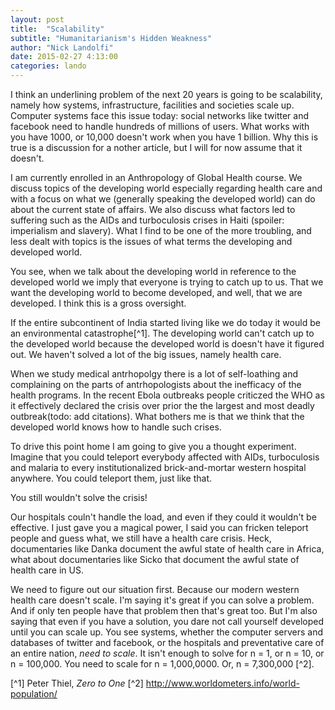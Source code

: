 ```yaml
---
layout: post
title:  "Scalability"
subtitle: "Humanitarianism's Hidden Weakness"
author: "Nick Landolfi"
date: 2015-02-27 4:13:00
categories: lando
---
```


I think an underlining problem of the next 20 years is going to be scalability, namely how systems, infrastructure, facilities and societies scale up. Computer systems face this issue today: social networks like twitter and facebook need to handle hundreds of millions of users. What works with you have 1000, or 10,000 doesn't work when you have 1 billion. Why this is true is a discussion for a nother article, but I will for now assume that it doesn't.

I am currently enrolled in an Anthropology of Global Health course. We discuss topics of the developing world especially regarding health care and with a focus on what we (generally speaking the developed world) can do about the current state of affairs. We also discuss what factors led to suffering such as the AIDs and turboculosis crises in Haiti (spoiler: imperialism and slavery). What I find to be one of the more troubling, and less dealt with topics is the issues of what terms the developing and developed world.

You see, when we talk about the developing world in reference to the developed world we imply that everyone is trying to catch up to us. That we want the developing world to become developed, and well, that we are developed. I think this is a gross oversight.

If the entire subcontinent of India started living like we do today it would be an environmental catastrophe[^1]. The developing world can't catch up to the developed world because the developed world is doesn't have it figured out. We haven't solved a lot of the big issues, namely health care.

When we study medical antrhopolgy there is a lot of self-loathing and complaining on the parts of antrhopologists about the inefficacy of the health programs. In the recent Ebola outbreaks people criticzed the WHO as it effectively declared the crisis over prior the the largest and most deadly outbreak(todo: add citations). What bothers me is that we think that the developed world knows how to handle such crises.

To drive this point home I am going to give you a thought experiment. Imagine that you could teleport everybody affected with AIDs, turboculosis and malaria to every institutionalized brick-and-mortar western hospital anywhere. You could teleport them, just like that.

You still wouldn't solve the crisis!

Our hospitals couln't handle the load, and even if they could it wouldn't be effective. I just gave you a magical power, I said you can fricken teleport people and guess what, we still have a health care crisis. Heck, documentaries like Danka document the awful state of health care in Africa, what about documentaries like Sicko that document the awful state of health care in US.


We need to figure out our situation first. Because our modern western health care doesn't scale. I'm saying it's great if you can solve a problem. And if only ten people have that problem then that's great too. But I'm also saying that even if you have a solution, you dare not call yourself developed until you can scale up. You see systems, whether the computer servers and databases of twitter and facebook, or the hospitals and preventative care of an entire nation, _need to scale_. It isn't enough to solve for n = 1, or n = 10, or n = 100,000. You need to scale for n = 1,000,0000. Or, n = 7,300,000 [^2].

 [^1] Peter Thiel, _Zero to One_
 [^2] http://www.worldometers.info/world-population/

